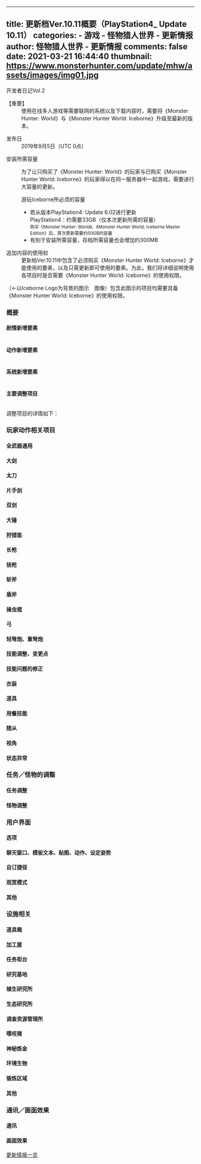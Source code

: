
---
title: 更新档Ver.10.11概要（PlayStation4_ Update 10.11）
categories: 
    - 游戏
    - 怪物猎人世界 - 更新情报
author: 怪物猎人世界 - 更新情报
comments: false
date: 2021-03-21 16:44:40
thumbnail: https://www.monsterhunter.com/update/mhw/assets/images/img01.jpg
---

<div>   
<div class="conts-box w-full">
<div class="conts-box-inner">
<p class="ttl">开发者日记Vol.2</p>
<div class="player-box" data-elem="playerBox">
<div class="player-box-inner" data-elem="playerBox">
<div class="player" data-youtude="{"id": "C0UUMCTQZq8", "start": "766", "hl": "zh-cn"}" data-elem="player"></div>
</div>
</div>
</div>
</div>

<div class="conts-box" id="updateInfo">
<div class="conts-box-inner important">

<div class="text-box">
<dl>
<dt>【重要】</dt>
<dd>使用在线多人游戏等需要联网的系统以及下载内容时，需要将《Monster Hunter: World》与《Monster Hunter World: Iceborne》升级至最新的版本。</dd>
</dl>
</div>
</div>
<div class="conts-box-inner">
<div class="text-box">
<dl>
<dt class="list-ttl">发布日</dt>
<dd>2019年9月5日（UTC 0点）</dd>
</dl>
<dl>
<dt class="list-ttl">安装所需容量</dt>
<dd>
<p>为了让只购买了《Monster Hunter: World》的玩家与已购买《Monster Hunter World: Iceborne》的玩家得以在同一服务器中一起游戏，需要进行大容量的更新。</p>
<p class="list-sttl">游玩Iceborne所必须的容量</p>
<ul class="dot-list">
<li>若从版本PlayStation4: Update 6.02进行更新<br>
PlayStation4：约需要33GB（仅本次更新所需的容量）<br>
<small class="note">购买《Monster Hunter: World》、《Monster Hunter World: Iceborne Master Edition》后，首次更新需要约50GB的容量</small></li>
<li>有别于安装所需容量，存档所需容量也会增加约300MB</li>
</ul>
</dd>
</dl>
<dl>
<dt class="list-ttl">追加内容的使用权</dt>
<dd>更新档Ver.10.11中包含了必须购买《Monster Hunter World: Iceborne》才能使用的要素，以及只需更新即可使用的要素。为此，我们将详细说明使用各项目时是否需要《Monster Hunter World: Iceborne》的使用权限。</dd>
</dl>
<p class="ic-ib">（←以Iceborne Logo为背景的图示　图像）包含此图示的项目均需要具备《Monster Hunter World: Iceborne》的使用权限。</p>
</div>
</div>
</div>
<div class="conts-box" id="overview" data-elem="category">
<h3 class="conts-ttl">概要</h3>
<div class="conts-box-inner">
<h4 class="toggle-btn active" data-handle="toggleBtn">剧情新增要素</h4>
<div class="toggle-box active" data-elem="toggleBox">
<p class="img"><img src="https://www.monsterhunter.com/update/mhw/assets/images/img01.jpg" alt referrerpolicy="no-referrer"></p>
<div class="text-box">
<ul class="update-list" data-elem="updateList"></ul>
</div>
</div>
</div>
<div class="conts-box-inner">
<h4 class="toggle-btn active" data-handle="toggleBtn">动作新增要素</h4>
<div class="toggle-box active" data-elem="toggleBox">
<p class="img"><img src="https://www.monsterhunter.com/update/mhw/assets/images/img02.jpg" alt referrerpolicy="no-referrer"></p>
<div class="text-box">
<ul class="update-list" data-elem="updateList"></ul>
</div>
</div>
</div>
<div class="conts-box-inner">
<h4 class="toggle-btn active" data-handle="toggleBtn">系统新增要素</h4>
<div class="toggle-box active" data-elem="toggleBox">
<p class="img"><img src="https://www.monsterhunter.com/update/mhw/assets/images/img03.jpg" alt referrerpolicy="no-referrer"></p>
<div class="text-box">
<ul class="update-list" data-elem="updateList"></ul>
</div>
</div>
</div>
<div class="conts-box-inner">
<h4 class="toggle-btn active" data-handle="toggleBtn">主要调整项目</h4>
<div class="toggle-box active" data-elem="toggleBox">
<p class="img"><img src="https://www.monsterhunter.com/update/mhw/assets/images/img04.jpg" alt referrerpolicy="no-referrer"></p>
<div class="text-box">
<ul class="update-list" data-elem="updateList"></ul>
<div class="list-tcttl">调整项目的详情如下：</div>
</div>
</div>
</div>
</div>
<div class="conts-box" id="playerAction" data-elem="category">
<h3 class="conts-ttl">玩家动作相关项目</h3>
<div class="conts-box-inner">
<h4 class="toggle-btn" data-handle="toggleBtn">全武器通用</h4>
<div class="toggle-box" data-elem="toggleBox">
<div class="text-box">
<ul class="update-list" data-elem="updateList"></ul>
</div>
</div>
</div>

<div class="conts-box-inner">
<h4 class="toggle-btn" data-handle="toggleBtn">大剑</h4>
<div class="toggle-box" data-elem="toggleBox">
<div class="text-box">
<ul class="update-list" data-elem="updateList"></ul>
</div>
</div>
</div>

<div class="conts-box-inner">
<h4 class="toggle-btn" data-handle="toggleBtn">太刀</h4>
<div class="toggle-box" data-elem="toggleBox">
<div class="text-box">
<ul class="update-list" data-elem="updateList"></ul>
</div>
</div>
</div>

<div class="conts-box-inner">
<h4 class="toggle-btn" data-handle="toggleBtn">片手剑</h4>
<div class="toggle-box" data-elem="toggleBox">
<div class="text-box">
<ul class="update-list" data-elem="updateList"></ul>
</div>
</div>
</div>

<div class="conts-box-inner">
<h4 class="toggle-btn" data-handle="toggleBtn">双剑</h4>
<div class="toggle-box" data-elem="toggleBox">
<div class="text-box">
<ul class="update-list" data-elem="updateList"></ul>
</div>
</div>
</div>

<div class="conts-box-inner">
<h4 class="toggle-btn" data-handle="toggleBtn">大锤</h4>
<div class="toggle-box" data-elem="toggleBox">
<div class="text-box">
<ul class="update-list" data-elem="updateList"></ul>
</div>
</div>
</div>

<div class="conts-box-inner">
<h4 class="toggle-btn" data-handle="toggleBtn">狩猎笛</h4>
<div class="toggle-box" data-elem="toggleBox">
<div class="text-box">
<ul class="update-list" data-elem="updateList"></ul>
</div>
</div>
</div>

<div class="conts-box-inner">
<h4 class="toggle-btn" data-handle="toggleBtn">长枪</h4>
<div class="toggle-box" data-elem="toggleBox">
<div class="text-box">
<ul class="update-list" data-elem="updateList"></ul>
</div>
</div>
</div>

<div class="conts-box-inner">
<h4 class="toggle-btn" data-handle="toggleBtn">铳枪</h4>
<div class="toggle-box" data-elem="toggleBox">
<div class="text-box">
<ul class="update-list" data-elem="updateList"></ul>
</div>
</div>
</div>

<div class="conts-box-inner">
<h4 class="toggle-btn" data-handle="toggleBtn">斩斧</h4>
<div class="toggle-box" data-elem="toggleBox">
<div class="text-box">
<ul class="update-list" data-elem="updateList"></ul>
</div>
</div>
</div>

<div class="conts-box-inner">
<h4 class="toggle-btn" data-handle="toggleBtn">盾斧</h4>
<div class="toggle-box" data-elem="toggleBox">
<div class="text-box">
<ul class="update-list" data-elem="updateList"></ul>
</div>
</div>
</div>

<div class="conts-box-inner">
<h4 class="toggle-btn" data-handle="toggleBtn">操虫棍</h4>
<div class="toggle-box" data-elem="toggleBox">
<div class="text-box">
<ul class="update-list" data-elem="updateList"></ul>
</div>
</div>
</div>

<div class="conts-box-inner">
<h4 class="toggle-btn" data-handle="toggleBtn">弓</h4>
<div class="toggle-box" data-elem="toggleBox">
<div class="text-box">
<ul class="update-list" data-elem="updateList"></ul>
</div>
</div>
</div>

<div class="conts-box-inner">
<h4 class="toggle-btn" data-handle="toggleBtn">轻弩炮、重弩炮</h4>
<div class="toggle-box" data-elem="toggleBox">
<div class="text-box">
<ul class="update-list" data-elem="updateList"></ul>
</div>
</div>
</div>

<div class="conts-box-inner">
<h4 class="toggle-btn" data-handle="toggleBtn">技能调整、变更点</h4>
<div class="toggle-box" data-elem="toggleBox">
<div class="text-box">
<ul class="update-list" data-elem="updateList"></ul>
</div>
</div>
</div>

<div class="conts-box-inner">
<h4 class="toggle-btn" data-handle="toggleBtn">技能问题的修正</h4>
<div class="toggle-box" data-elem="toggleBox">
<div class="text-box">
<ul class="update-list" data-elem="updateList"></ul>
</div>
</div>
</div>

<div class="conts-box-inner">
<h4 class="toggle-btn" data-handle="toggleBtn">衣装</h4>
<div class="toggle-box" data-elem="toggleBox">
<div class="text-box">
<ul class="update-list" data-elem="updateList"></ul>
</div>
</div>
</div>

<div class="conts-box-inner">
<h4 class="toggle-btn" data-handle="toggleBtn">道具</h4>
<div class="toggle-box" data-elem="toggleBox">
<div class="text-box">
<ul class="update-list" data-elem="updateList"></ul>
</div>
</div>
</div>

<div class="conts-box-inner">
<h4 class="toggle-btn" data-handle="toggleBtn">用餐技能</h4>
<div class="toggle-box" data-elem="toggleBox">
<div class="text-box">
<ul class="update-list" data-elem="updateList"></ul>
</div>
</div>
</div>

<div class="conts-box-inner">
<h4 class="toggle-btn" data-handle="toggleBtn">随从</h4>
<div class="toggle-box" data-elem="toggleBox">
<div class="text-box">
<ul class="update-list" data-elem="updateList"></ul>
</div>
</div>
</div>

<div class="conts-box-inner">
<h4 class="toggle-btn" data-handle="toggleBtn">视角</h4>
<div class="toggle-box" data-elem="toggleBox">
<div class="text-box">
<ul class="update-list" data-elem="updateList"></ul>
</div>
</div>
</div>

<div class="conts-box-inner">
<h4 class="toggle-btn" data-handle="toggleBtn">状态异常</h4>
<div class="toggle-box" data-elem="toggleBox">
<div class="text-box">
<ul class="update-list" data-elem="updateList"></ul>
</div>
</div>
</div>
</div>

<div class="conts-box" id="questMonster" data-elem="category">
<h3 class="conts-ttl">任务／怪物的调整</h3>
<div class="conts-box-inner">
<h4 class="toggle-btn" data-handle="toggleBtn">任务调整</h4>
<div class="toggle-box" data-elem="toggleBox">
<div class="text-box">
<ul class="update-list" data-elem="updateList"></ul>
</div>
</div>
</div>

<div class="conts-box-inner">
<h4 class="toggle-btn" data-handle="toggleBtn">怪物调整</h4>
<div class="toggle-box" data-elem="toggleBox">
<div class="text-box">
<ul class="update-list" data-elem="updateList"></ul>
</div>
</div>
</div>
</div>

<div class="conts-box" id="userInterface" data-elem="category">
<h3 class="conts-ttl">用户界面</h3>
<div class="conts-box-inner">
<h4 class="toggle-btn" data-handle="toggleBtn">选项</h4>
<div class="toggle-box" data-elem="toggleBox">
<div class="text-box">
<ul class="update-list" data-elem="updateList"></ul>
</div>
</div>
</div>
<div class="conts-box-inner">
<h4 class="toggle-btn" data-handle="toggleBtn">聊天窗口、模板文本、贴图、动作、设定姿势</h4>
<div class="toggle-box" data-elem="toggleBox">
<ul class="update-list" data-elem="updateList"></ul>
</div>
</div>

<div class="conts-box-inner">
<h4 class="toggle-btn" data-handle="toggleBtn">自订捷径</h4>
<div class="toggle-box" data-elem="toggleBox">
<ul class="update-list" data-elem="updateList"></ul>
</div>
</div>
<div class="conts-box-inner">
<h4 class="toggle-btn" data-handle="toggleBtn">观赏模式</h4>
<div class="toggle-box" data-elem="toggleBox">
<ul class="update-list" data-elem="updateList"></ul>
</div>
</div>
<div class="conts-box-inner">
<h4 class="toggle-btn" data-handle="toggleBtn">其他</h4>
<div class="toggle-box" data-elem="toggleBox">
<ul class="update-list" data-elem="updateList"></ul>
</div>
</div>
</div>

<div class="conts-box" id="facility" data-elem="category">
<h3 class="conts-ttl">设施相关</h3>
<div class="conts-box-inner">
<h4 class="toggle-btn" data-handle="toggleBtn">道具箱</h4>
<div class="toggle-box" data-elem="toggleBox">
<div class="text-box">
<ul class="update-list" data-elem="updateList"></ul>
</div>
</div>
</div>

<div class="conts-box-inner">
<h4 class="toggle-btn" data-handle="toggleBtn">加工屋</h4>
<div class="toggle-box" data-elem="toggleBox">
<div class="text-box">
<ul class="update-list" data-elem="updateList"></ul>
</div>
</div>
</div>

<div class="conts-box-inner">
<h4 class="toggle-btn" data-handle="toggleBtn">任务柜台</h4>
<div class="toggle-box" data-elem="toggleBox">
<div class="text-box">
<ul class="update-list" data-elem="updateList"></ul>
</div>
</div>
</div>

<div class="conts-box-inner">
<h4 class="toggle-btn" data-handle="toggleBtn">研究基地</h4>
<div class="toggle-box" data-elem="toggleBox">
<div class="text-box">
<ul class="update-list" data-elem="updateList"></ul>
</div>
</div>
</div>

<div class="conts-box-inner">
<h4 class="toggle-btn" data-handle="toggleBtn">植生研究所</h4>
<div class="toggle-box" data-elem="toggleBox">
<div class="text-box">
<ul class="update-list" data-elem="updateList"></ul>
</div>
</div>
</div>

<div class="conts-box-inner">
<h4 class="toggle-btn" data-handle="toggleBtn">生态研究所</h4>
<div class="toggle-box" data-elem="toggleBox">
<div class="text-box">
<ul class="update-list" data-elem="updateList"></ul>
</div>
</div>
</div>

<div class="conts-box-inner">
<h4 class="toggle-btn" data-handle="toggleBtn">调查资源管理所</h4>
<div class="toggle-box" data-elem="toggleBox">
<div class="text-box">
<ul class="update-list" data-elem="updateList"></ul>
</div>
</div>
</div>

<div class="conts-box-inner">
<h4 class="toggle-btn" data-handle="toggleBtn">噗吱猪</h4>
<div class="toggle-box" data-elem="toggleBox">
<div class="text-box">
<ul class="update-list" data-elem="updateList"></ul>
</div>
</div>
</div>

<div class="conts-box-inner">
<h4 class="toggle-btn" data-handle="toggleBtn">神秘炼金</h4>
<div class="toggle-box" data-elem="toggleBox">
<div class="text-box">
<ul class="update-list" data-elem="updateList"></ul>
</div>
</div>
</div>

<div class="conts-box-inner">
<h4 class="toggle-btn" data-handle="toggleBtn">环境生物</h4>
<div class="toggle-box" data-elem="toggleBox">
<div class="text-box">
<ul class="update-list" data-elem="updateList"></ul>
</div>
</div>
</div>

<div class="conts-box-inner">
<h4 class="toggle-btn" data-handle="toggleBtn">锻炼区域</h4>
<div class="toggle-box" data-elem="toggleBox">
<div class="text-box">
<ul class="update-list" data-elem="updateList"></ul>
</div>
</div>
</div>

<div class="conts-box-inner">
<h4 class="toggle-btn" data-handle="toggleBtn">其他</h4>
<div class="toggle-box" data-elem="toggleBox">
<div class="text-box">
<ul class="update-list" data-elem="updateList"></ul>
</div>
</div>
</div>
</div>

<div class="conts-box" id="communicationGraphics" data-elem="category">
<h3 class="conts-ttl">通讯／画面效果</h3>
<div class="conts-box-inner">
<h4 class="toggle-btn" data-handle="toggleBtn">通讯</h4>
<div class="toggle-box" data-elem="toggleBox">
<div class="text-box">
<ul class="update-list" data-elem="updateList"></ul>
</div>
</div>
</div>

<div class="conts-box-inner">
<h4 class="toggle-btn" data-handle="toggleBtn">画面效果</h4>
<div class="toggle-box" data-elem="toggleBox">
<div class="text-box">
<ul class="update-list" data-elem="updateList"></ul>
</div>
</div>
</div>
</div>

<p class="back-btn"><a href="https://www.monsterhunter.com/update/mhw/cn/">更新情报一览</a></p>

  
</div>
            